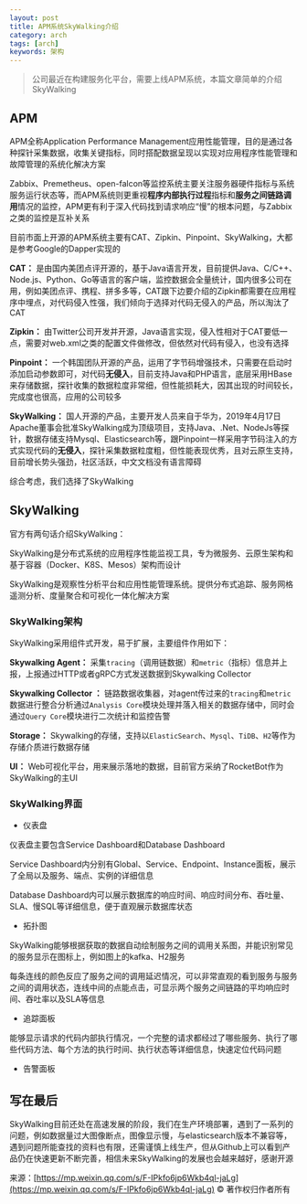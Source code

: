 ```yaml
---
layout: post
title: APM系统SkyWalking介绍
category: arch
tags: [arch]
keywords: 架构
---
```




> 公司最近在构建服务化平台，需要上线APM系统，本篇文章简单的介绍SkyWalking

## APM

APM全称Application Performance Management应用性能管理，目的是通过各种探针采集数据，收集关键指标，同时搭配数据呈现以实现对应用程序性能管理和故障管理的系统化解决方案

Zabbix、Premetheus、open-falcon等监控系统主要关注服务器硬件指标与系统服务运行状态等，而APM系统则更重视**程序内部执行过程**指标和**服务之间链路调用**情况的监控，APM更有利于深入代码找到请求响应“慢”的根本问题，与Zabbix之类的监控是互补关系

目前市面上开源的APM系统主要有CAT、Zipkin、Pinpoint、SkyWalking，大都是参考Google的Dapper实现的

**CAT：** 是由国内美团点评开源的，基于Java语言开发，目前提供Java、C/C++、Node.js、Python、Go等语言的客户端，监控数据会全量统计，国内很多公司在用，例如美团点评、携程、拼多多等，CAT跟下边要介绍的Zipkin都需要在应用程序中埋点，对代码侵入性强，我们倾向于选择对代码无侵入的产品，所以淘汰了CAT

**Zipkin：** 由Twitter公司开发并开源，Java语言实现，侵入性相对于CAT要低一点，需要对web.xml之类的配置文件做修改，但依然对代码有侵入，也没有选择

**Pinpoint：** 一个韩国团队开源的产品，运用了字节码增强技术，只需要在启动时添加启动参数即可，对代码**无侵入**，目前支持Java和PHP语言，底层采用HBase来存储数据，探针收集的数据粒度非常细，但性能损耗大，因其出现的时间较长，完成度也很高，应用的公司较多

**SkyWalking：** 国人开源的产品，主要开发人员来自于华为，2019年4月17日Apache董事会批准SkyWalking成为顶级项目，支持Java、.Net、NodeJs等探针，数据存储支持Mysql、Elasticsearch等，跟Pinpoint一样采用字节码注入的方式实现代码的**无侵入**，探针采集数据粒度粗，但性能表现优秀，且对云原生支持，目前增长势头强劲，社区活跃，中文文档没有语言障碍

综合考虑，我们选择了SkyWalking

## SkyWalking

官方有两句话介绍SkyWalking：

SkyWalking是分布式系统的应用程序性能监视工具，专为微服务、云原生架构和基于容器（Docker、K8S、Mesos）架构而设计

SkyWalking是观察性分析平台和应用性能管理系统。提供分布式追踪、服务网格遥测分析、度量聚合和可视化一体化解决方案

### SkyWalking架构

SkyWalking采用组件式开发，易于扩展，主要组件作用如下：

**Skywalking Agent：** 采集`tracing`（调用链数据）和`metric`（指标）信息并上报，上报通过HTTP或者gRPC方式发送数据到Skywalking Collector

**Skywalking Collector ：** 链路数据收集器，对agent传过来的`tracing`和`metric`数据进行整合分析通过`Analysis Core`模块处理并落入相关的数据存储中，同时会通过`Query Core`模块进行二次统计和监控告警

**Storage：** Skywalking的存储，支持以`ElasticSearch`、`Mysql`、`TiDB`、`H2`等作为存储介质进行数据存储

**UI：** Web可视化平台，用来展示落地的数据，目前官方采纳了RocketBot作为SkyWalking的主UI

### SkyWalking界面

- 仪表盘

仪表盘主要包含Service Dashboard和Database Dashboard

Service Dashboard内分别有Global、Service、Endpoint、Instance面板，展示了全局以及服务、端点、实例的详细信息

Database Dashboard内可以展示数据库的响应时间、响应时间分布、吞吐量、SLA、慢SQL等详细信息，便于直观展示数据库状态

- 拓扑图

SkyWalking能够根据获取的数据自动绘制服务之间的调用关系图，并能识别常见的服务显示在图标上，例如图上的kafka、H2服务

每条连线的颜色反应了服务之间的调用延迟情况，可以非常直观的看到服务与服务之间的调用状态，连线中间的点能点击，可显示两个服务之间链路的平均响应时间、吞吐率以及SLA等信息

- 追踪面板

能够显示请求的代码内部执行情况，一个完整的请求都经过了哪些服务、执行了哪些代码方法、每个方法的执行时间、执行状态等详细信息，快速定位代码问题

- 告警面板

## 写在最后

SkyWalking目前还处在高速发展的阶段，我们在生产环境部署，遇到了一系列的问题，例如数据量过大图像断点，图像显示慢，与elasticsearch版本不兼容等，遇到问题所能查找的资料也有限，还需谨慎上线生产，但从Github上可以看到产品仍在快速更新不断完善，相信未来SkyWalking的发展也会越来越好，感谢开源

来源：[https://mp.weixin.qq.com/s/F-IPkfo6jp6Wkb4ql-jaLg](https://mp.weixin.qq.com/s/F-IPkfo6jp6Wkb4ql-jaLg)
 © 著作权归作者所有
